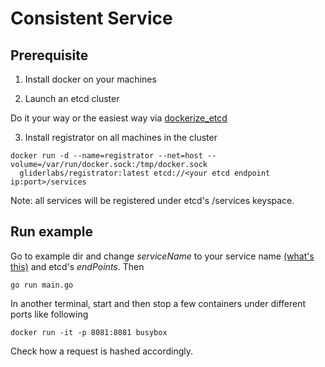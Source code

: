 # Consistent Service

## Prerequisite

1. Install docker on your machines

2. Launch an etcd cluster
  
  Do it your way or the easiest way via [dockerize_etcd](https://github.com/huichen/etcd_docker)

3. Install registrator on all machines in the cluster

  ```
  docker run -d --name=registrator --net=host --volume=/var/run/docker.sock:/tmp/docker.sock
    gliderlabs/registrator:latest etcd://<your etcd endpoint ip:port>/services
  ```
  
  Note: all services will be registered under etcd's /services keyspace.

## Run example

Go to example dir and change *serviceName* to your service name 
[(what's this)](http://gliderlabs.com/registrator/latest/user/services/) and etcd's *endPoints*. Then

    go run main.go
  
In another terminal, start and then stop a few containers under different ports like following

    docker run -it -p 8081:8081 busybox

Check how a request is hashed accordingly.
